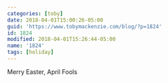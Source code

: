 ```yaml
---
categories: [toby]
date: 2018-04-01T15:00:26-05:00
guid: 'https://www.tobymackenzie.com/blog/?p=1824'
id: 1824
modified: 2018-04-01T15:26:44-05:00
name: '1824'
tags: [holiday]
---
```


Merry Easter, April Fools

